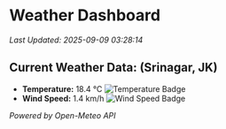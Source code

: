 
# Weather Dashboard

_Last Updated: 2025-09-09 03:28:14_

## Current Weather Data: (Srinagar, JK)
- **Temperature:** 18.4 °C ![Temperature Badge](https://img.shields.io/badge/Temperature-Low%20Temp-blue)
- **Wind Speed:** 1.4 km/h ![Wind Speed Badge](https://img.shields.io/badge/Wind%20Speed-Light%20Wind-blue)

*Powered by Open-Meteo API*
